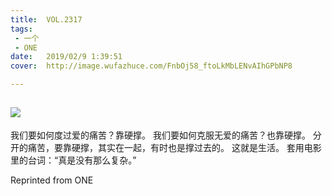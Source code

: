```yaml
---
title:	VOL.2317
tags:
 - 一个
 - ONE
date:	2019/02/9 1:39:51
cover:	http://image.wufazhuce.com/FnbOj58_ftoLkMbLENvAIhGPbNP8

---
```

![](http://image.wufazhuce.com/FnbOj58_ftoLkMbLENvAIhGPbNP8)
---

我们要如何度过爱的痛苦？靠硬撑。 我们要如何克服无爱的痛苦？也靠硬撑。 分开的痛苦，要靠硬撑，其实在一起，有时也是撑过去的。 这就是生活。 套用电影里的台词：“真是没有那么复杂。”
 
Reprinted from ONE

